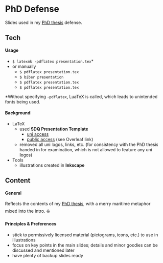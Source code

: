 # PhD Defense

Slides used in my [PhD thesis](https://github.com/IllDepence/phd-thesis) defense.

## Tech

#### Usage

* `$ latexmk -pdflatex presentation.tex`\*
* or manually
    * `$ pdflatex presentation.tex`
    * `$ biber presentation`
    * `$ pdflatex presentation.tex`
    * `$ pdflatex presentation.tex`


\*Without specifying `-pdflatex`, LuaTeX is called, which leads to unintended fonts being used.


#### Background

* LaTeX
    * used **SDQ Presentation Template**
        * [uni access](https://gitlab.kit.edu/kit/kastel/sdq/dokumentvorlagen/praesentationen/beamer)
        * [public access](https://sdq.kastel.kit.edu/wiki/Dokumentvorlagen#LaTeX_Beamer) (see Overleaf link)
    * removed all uni logos, links, etc. (for consistency with the PhD thesis handed in for examination, which is not allowed to feature any uni logos)
* Tools
    * illustrations created in **Inkscape**

## Content

#### General

Reflects the contents of my [PhD thesis](https://github.com/IllDepence/phd-thesis), with a merry maritime metaphor mixed into the intro. ⛵&#xFE0E;

#### Principles &amp; Preferences

* stick to permissively licensed material (pictograms, icons, etc.) to use in illustrations
* focus on key points in the main slides; details and minor goodies can be discussed and mentioned later
* have plenty of backup slides ready
